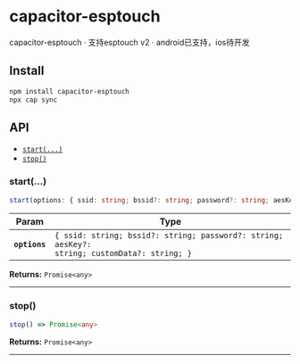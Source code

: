 # capacitor-esptouch
capacitor-esptouch
· 支持esptouch v2
· android已支持，ios待开发

## Install

```bash
npm install capacitor-esptouch
npx cap sync
```

## API

<docgen-index>

* [`start(...)`](#start)
* [`stop()`](#stop)

</docgen-index>

<docgen-api>
<!--Update the source file JSDoc comments and rerun docgen to update the docs below-->

### start(...)

```typescript
start(options: { ssid: string; bssid?: string; password?: string; aesKey?: string; customData?: string; }) => Promise<any>
```

| Param         | Type                                                                                                    |
| ------------- | ------------------------------------------------------------------------------------------------------- |
| **`options`** | <code>{ ssid: string; bssid?: string; password?: string; aesKey?: string; customData?: string; }</code> |

**Returns:** <code>Promise&lt;any&gt;</code>

--------------------


### stop()

```typescript
stop() => Promise<any>
```

**Returns:** <code>Promise&lt;any&gt;</code>

--------------------

</docgen-api>
